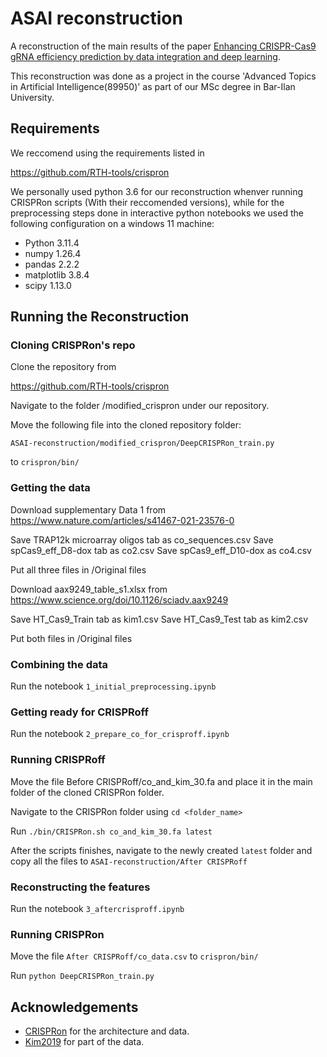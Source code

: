 
# ASAI reconstruction

A reconstruction of the main results of the paper [Enhancing CRISPR-Cas9 gRNA efficiency
prediction by data integration and deep learning](https://www.nature.com/articles/s41467-021-23576-0). 

This reconstruction was done as a project in the course 'Advanced Topics in Artificial Intelligence(89950)' as part of our MSc degree in Bar-Ilan University.

## Requirements

We reccomend using the requirements listed in

https://github.com/RTH-tools/crispron

We personally used python 3.6 for our reconstruction whenver running CRISPRon scripts (With their reccomended versions), while for the preprocessing steps done in interactive python notebooks we used the following configuration on a windows 11 machine:

- Python 3.11.4
- numpy                   1.26.4
- pandas                  2.2.2
- matplotlib              3.8.4
- scipy                   1.13.0
## Running the Reconstruction

### Cloning CRISPRon's repo
Clone the repository from 

https://github.com/RTH-tools/crispron

Navigate to the folder /modified_crispron under our repository.

Move the following file into the cloned repository folder:

`ASAI-reconstruction/modified_crispron/DeepCRISPRon_train.py`

to
`crispron/bin/`



### Getting the data

Download supplementary Data 1 from
https://www.nature.com/articles/s41467-021-23576-0

Save TRAP12k microarray oligos tab as co_sequences.csv
Save spCas9_eff_D8-dox tab as co2.csv
Save spCas9_eff_D10-dox as co4.csv

Put all three files in /Original files

Download aax9249_table_s1.xlsx from 
https://www.science.org/doi/10.1126/sciadv.aax9249

Save HT_Cas9_Train tab as kim1.csv
Save HT_Cas9_Test tab as kim2.csv

Put both files in /Original files

### Combining the data
Run the notebook `1_initial_preprocessing.ipynb`

### Getting ready for CRISPRoff
Run the notebook `2_prepare_co_for_crisproff.ipynb`

### Running CRISPRoff
Move the file Before CRISPRoff/co_and_kim_30.fa and place it in the main folder of the cloned CRISPRon folder.

Navigate to the CRISPRon folder using `cd <folder_name>`

Run `./bin/CRISPRon.sh co_and_kim_30.fa latest`

After the scripts finishes, navigate to the newly created `latest` folder and copy all the files to `ASAI-reconstruction/After CRISPRoff`

### Reconstructing the features
Run the notebook `3_aftercrisproff.ipynb`


### Running CRISPRon
Move the file `After CRISPRoff/co_data.csv` to 
`crispron/bin/`

Run `python DeepCRISPRon_train.py`
## Acknowledgements

 - [CRISPRon](https://www.nature.com/articles/s41467-021-23576-0) for the architecture and data.
 - [Kim2019](https://www.science.org/doi/10.1126/sciadv.aax9249) for part of the data.
